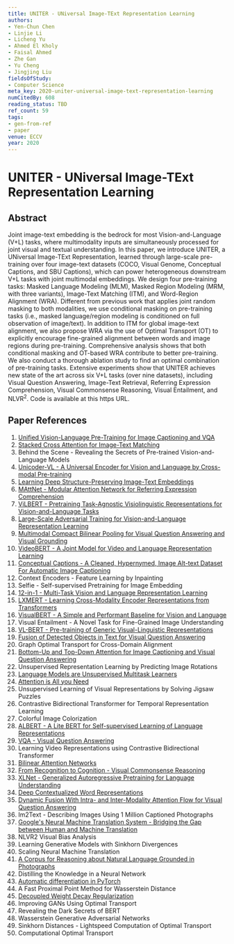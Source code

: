 ```yaml
---
title: UNITER - UNiversal Image-TExt Representation Learning
authors:
- Yen-Chun Chen
- Linjie Li
- Licheng Yu
- Ahmed El Kholy
- Faisal Ahmed
- Zhe Gan
- Yu Cheng
- Jingjing Liu
fieldsOfStudy:
- Computer Science
meta_key: 2020-uniter-universal-image-text-representation-learning
numCitedBy: 608
reading_status: TBD
ref_count: 59
tags:
- gen-from-ref
- paper
venue: ECCV
year: 2020
---
```


# UNITER - UNiversal Image-TExt Representation Learning

## Abstract

Joint image-text embedding is the bedrock for most Vision-and-Language (V+L) tasks, where multimodality inputs are simultaneously processed for joint visual and textual understanding. In this paper, we introduce UNITER, a UNiversal Image-TExt Representation, learned through large-scale pre-training over four image-text datasets (COCO, Visual Genome, Conceptual Captions, and SBU Captions), which can power heterogeneous downstream V+L tasks with joint multimodal embeddings. We design four pre-training tasks: Masked Language Modeling (MLM), Masked Region Modeling (MRM, with three variants), Image-Text Matching (ITM), and Word-Region Alignment (WRA). Different from previous work that applies joint random masking to both modalities, we use conditional masking on pre-training tasks (i.e., masked language/region modeling is conditioned on full observation of image/text). In addition to ITM for global image-text alignment, we also propose WRA via the use of Optimal Transport (OT) to explicitly encourage fine-grained alignment between words and image regions during pre-training. Comprehensive analysis shows that both conditional masking and OT-based WRA contribute to better pre-training. We also conduct a thorough ablation study to find an optimal combination of pre-training tasks. Extensive experiments show that UNITER achieves new state of the art across six V+L tasks (over nine datasets), including Visual Question Answering, Image-Text Retrieval, Referring Expression Comprehension, Visual Commonsense Reasoning, Visual Entailment, and NLVR$^2$. Code is available at this https URL.

## Paper References

1. [Unified Vision-Language Pre-Training for Image Captioning and VQA](2020-unified-vision-language-pre-training-for-image-captioning-and-vqa)
2. [Stacked Cross Attention for Image-Text Matching](2018-stacked-cross-attention-for-image-text-matching)
3. Behind the Scene - Revealing the Secrets of Pre-trained Vision-and-Language Models
4. [Unicoder-VL - A Universal Encoder for Vision and Language by Cross-modal Pre-training](2020-unicoder-vl-a-universal-encoder-for-vision-and-language-by-cross-modal-pre-training)
5. [Learning Deep Structure-Preserving Image-Text Embeddings](2016-learning-deep-structure-preserving-image-text-embeddings)
6. [MAttNet - Modular Attention Network for Referring Expression Comprehension](2018-mattnet-modular-attention-network-for-referring-expression-comprehension)
7. [ViLBERT - Pretraining Task-Agnostic Visiolinguistic Representations for Vision-and-Language Tasks](2019-vilbert-pretraining-task-agnostic-visiolinguistic-representations-for-vision-and-language-tasks)
8. [Large-Scale Adversarial Training for Vision-and-Language Representation Learning](2020-large-scale-adversarial-training-for-vision-and-language-representation-learning)
9. [Multimodal Compact Bilinear Pooling for Visual Question Answering and Visual Grounding](2016-multimodal-compact-bilinear-pooling-for-visual-question-answering-and-visual-grounding)
10. [VideoBERT - A Joint Model for Video and Language Representation Learning](2019-videobert-a-joint-model-for-video-and-language-representation-learning)
11. [Conceptual Captions - A Cleaned, Hypernymed, Image Alt-text Dataset For Automatic Image Captioning](2018-conceptual-captions-a-cleaned-hypernymed-image-alt-text-dataset-for-automatic-image-captioning)
12. Context Encoders - Feature Learning by Inpainting
13. Selfie - Self-supervised Pretraining for Image Embedding
14. [12-in-1 - Multi-Task Vision and Language Representation Learning](2020-12-in-1-multi-task-vision-and-language-representation-learning)
15. [LXMERT - Learning Cross-Modality Encoder Representations from Transformers](2019-lxmert-learning-cross-modality-encoder-representations-from-transformers)
16. [VisualBERT - A Simple and Performant Baseline for Vision and Language](2019-visualbert-a-simple-and-performant-baseline-for-vision-and-language)
17. Visual Entailment - A Novel Task for Fine-Grained Image Understanding
18. [VL-BERT - Pre-training of Generic Visual-Linguistic Representations](2020-vl-bert-pre-training-of-generic-visual-linguistic-representations)
19. [Fusion of Detected Objects in Text for Visual Question Answering](2019-fusion-of-detected-objects-in-text-for-visual-question-answering)
20. Graph Optimal Transport for Cross-Domain Alignment
21. [Bottom-Up and Top-Down Attention for Image Captioning and Visual Question Answering](2018-bottom-up-and-top-down-attention-for-image-captioning-and-visual-question-answering)
22. Unsupervised Representation Learning by Predicting Image Rotations
23. [Language Models are Unsupervised Multitask Learners](2019-language-models-are-unsupervised-multitask-learners)
24. [Attention is All you Need](2017-attention-is-all-you-need)
25. Unsupervised Learning of Visual Representations by Solving Jigsaw Puzzles
26. Contrastive Bidirectional Transformer for Temporal Representation Learning
27. Colorful Image Colorization
28. [ALBERT - A Lite BERT for Self-supervised Learning of Language Representations](2020-albert-a-lite-bert-for-self-supervised-learning-of-language-representations)
29. [VQA - Visual Question Answering](2015-vqa-visual-question-answering)
30. Learning Video Representations using Contrastive Bidirectional Transformer
31. [Bilinear Attention Networks](2018-bilinear-attention-networks)
32. [From Recognition to Cognition - Visual Commonsense Reasoning](2019-from-recognition-to-cognition-visual-commonsense-reasoning)
33. [XLNet - Generalized Autoregressive Pretraining for Language Understanding](2019-xlnet-generalized-autoregressive-pretraining-for-language-understanding)
34. [Deep Contextualized Word Representations](2018-deep-contextualized-word-representations)
35. [Dynamic Fusion With Intra- and Inter-Modality Attention Flow for Visual Question Answering](2019-dynamic-fusion-with-intra-and-inter-modality-attention-flow-for-visual-question-answering)
36. Im2Text - Describing Images Using 1 Million Captioned Photographs
37. [Google's Neural Machine Translation System - Bridging the Gap between Human and Machine Translation](2016-google-s-neural-machine-translation-system-bridging-the-gap-between-human-and-machine-translation)
38. NLVR2 Visual Bias Analysis
39. Learning Generative Models with Sinkhorn Divergences
40. Scaling Neural Machine Translation
41. [A Corpus for Reasoning about Natural Language Grounded in Photographs](2019-a-corpus-for-reasoning-about-natural-language-grounded-in-photographs)
42. Distilling the Knowledge in a Neural Network
43. [Automatic differentiation in PyTorch](2017-automatic-differentiation-in-pytorch)
44. A Fast Proximal Point Method for Wasserstein Distance
45. [Decoupled Weight Decay Regularization](2019-decoupled-weight-decay-regularization)
46. Improving GANs Using Optimal Transport
47. Revealing the Dark Secrets of BERT
48. Wasserstein Generative Adversarial Networks
49. Sinkhorn Distances - Lightspeed Computation of Optimal Transport
50. Computational Optimal Transport
